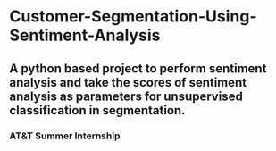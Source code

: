 # Customer-Segmentation-Using-Sentiment-Analysis
## A python based project to perform sentiment analysis and take the scores of sentiment analysis as parameters for unsupervised classification in segmentation.
### AT&T Summer Internship
